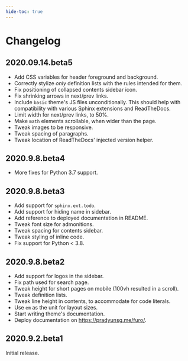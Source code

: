 ```yaml
---
hide-toc: true
---
```


# Changelog

## 2020.09.14.beta5

- Add CSS variables for header foreground and background.
- Correctly stylize *only* definition lists with the rules intended for them.
- Fix positioning of collapsed contents sidebar icon.
- Fix shrinking arrows in next/prev links.
- Include ``basic`` theme's JS files unconditionally. This should help with compatibility with various Sphinx extensions and ReadTheDocs.
- Limit width for next/prev links, to 50%.
- Make ``math`` elements scrollable, when wider than the page.
- Tweak images to be responsive.
- Tweak spacing of paragraphs.
- Tweak location of ReadTheDocs' injected version helper.

## 2020.9.8.beta4

- More fixes for Python 3.7 support.

## 2020.9.8.beta3

- Add support for `sphinx.ext.todo`.
- Add support for hiding name in sidebar.
- Add reference to deployed documentation in README.
- Tweak font size for admonitions.
- Tweak spacing for contents sidebar.
- Tweak styling of inline code.
- Fix support for Python < 3.8.

## 2020.9.8.beta2

- Add support for logos in the sidebar.
- Fix path used for search page.
- Tweak height for short pages on mobile (100vh resulted in a scroll).
- Tweak definition lists.
- Tweak line height in contents, to accommodate for code literals.
- Use `em` as the unit for layout sizes.
- Start writing theme's documentation.
- Deploy documentation on <https://pradyunsg.me/furo/>.

## 2020.9.2.beta1

Initial release.
